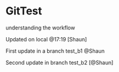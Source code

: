# GitTest

understanding the workflow

Updated on local @17:19 [Shaun]

First update in a branch test_b1 @Shaun

Second update in branch test_b2 [@Shaun]

